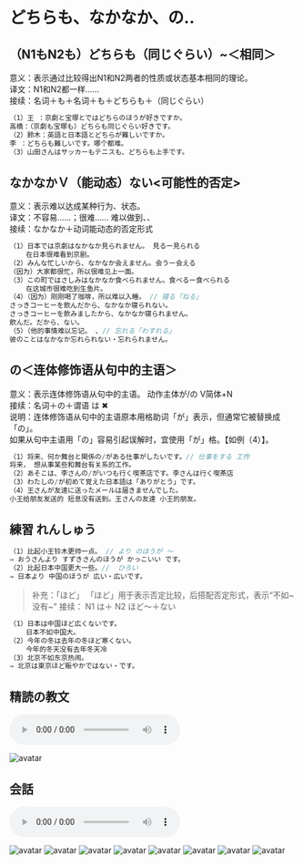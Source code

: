 # どちらも、なかなか、の..

## （N1もN2も）どちらも（同じぐらい）~＜相同＞

意义：表示通过比较得出N1和N2两者的性质或状态基本相同的理论。  
译文：N1和N2都一样……  
接续：名词＋も＋名词＋も＋どちらも＋（同じぐらい）  

```ts
（1）王 ：京劇と宝塚とではどちらのほうが好きですか。
高橋：（京劇も宝塚も）どちらも同じぐらい好きです。
（2）鈴木：英語と日本語とどちらが難しいですか。
李 ：どちらも難しいです。哪个都难。
（3）山田さんはサッカーもテニスも、どちらも上手です。
```

## なかなかＶ（能动态）ない<可能性的否定>

意义：表示难以达成某种行为、状态。  
译文：不容易……；很难…… 难以做到、、  
接续：なかなか＋动词能动态的否定形式  


```ts
（1）日本では京劇はなかなか見られません。 見るー見られる
    在日本很难看到京剧。
（2）みんな忙しいから、なかなか会えません。会うー会える
（因为）大家都很忙，所以很难见上一面。
（3）この町ではさしみはなかなか食べられません。食べるー食べられる
    在这城市很难吃到生鱼片。
（4）（因为）刚刚喝了咖啡，所以难以入睡。 // 寝る「ねる」
さっきコーヒーを飲んだから、なかなか寝られない。
さっきコーヒーを飲みましたから、なかなか寝られません。
飲んだ。だから、ない。
（5）（他的事情难以忘记。 、// 忘れる「わすれる」
彼のことはなかなか忘れられない・忘れられません。

```

## の＜连体修饰语从句中的主语＞

意义：表示连体修饰语从句中的主语。 动作主体が/の V简体+N  
接续：名词＋の＋谓语 は ✖  
说明：连体修饰语从句中的主语原本用格助词「が」表示，但通常它被替换成「の」。  
如果从句中主语用「の」容易引起误解时，宜使用「が」格。【如例（4）】。  

```ts
（1）将来、何か舞台と関係の/がある仕事がしたいです。// 仕事をする 工作
将来， 想从事某些和舞台有关系的工作。
（2）あそこは、李さんの/がいつも行く喫茶店です。李さんは行く喫茶店
（3）わたしの/が初めて覚えた日本語は「ありがとう」です。
（4）王さんが友達に送ったメールは届きませんでした。
小王给朋友发送的 短息没有送到。王さんの友達 小王的朋友。

```

## 練習 れんしゅう

```ts
（1）比起小王铃木更帅一点。 // より のほうが ～
⇒ おうさんより すずきさんのほうが かっこいい です。
（2）比起日本中国更大一些。//  ひろい
⇒ 日本より 中国のほうが 広い・広いです。

```

> 补充：「ほど」
> 「ほど」用于表示否定比较，后搭配否定形式，表示“不如~ 没有~”
> 接续： N1 は＋ N2 ほど～＋ない

```ts
（1）日本は中国ほど広くないです。
    日本不如中国大。 　　
（2）今年の冬は去年の冬ほど寒くない。
    今年的冬天没有去年冬天冷
（3）北京不如东京热闹。
⇒ 北京は東京ほど賑やかではない・です。
 ```
 
## 精読の教文
<vue-plyr>
  <audio controls crossorigin playsinline loop>
    <source src="../audio/11-2-2.mp3" type="audio/mp3" />
  </audio>
 </vue-plyr>

![avatar](../images/11-2-2.png)

## 会話

<vue-plyr>
  <audio controls crossorigin playsinline loop>
    <source src="../audio/11-2-かいわ.mp3" type="audio/mp3" />
  </audio>
 </vue-plyr>

 ![avatar](../images/11-2-かいわ-1.png)
 ![avatar](../images/11-2-かいわ-2.png)
 ![avatar](../images/11-2-かいわ-3.png)
 ![avatar](../images/11-2-かいわ-4.png)
 ![avatar](../images/11-2-かいわ-5.png)
 ![avatar](../images/11-2-かいわ-6.png)
 ![avatar](../images/11-2-かいわ-7.png)
 ![avatar](../images/11-2-かいわ-8.png)